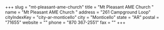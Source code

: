 +++
slug = "mt-pleasant-ame-church"
title = "Mt Pleasant AME Church "
name = "Mt Pleasant AME Church "
address = "261 Campground Loop"
cityIndexKey = "city-ar-monticello"
city = "Monticello"
state = "AR"
postal = "71655"
website = ""
phone = "870 367-2551"
fax = ""
+++
